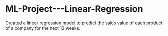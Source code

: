 # ML-Project---Linear-Regression
Created a linear regression model to predict the sales value of each product of a company for the next 12 weeks.
